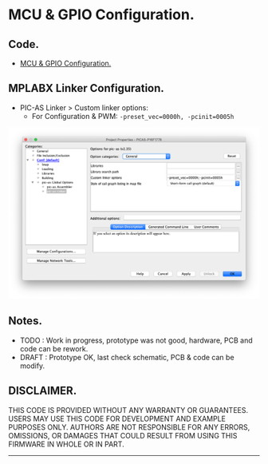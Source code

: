 # MCU & GPIO Configuration.

## Code.

- [MCU & GPIO Configuration.](https://github.com/tronixio/robot-tbot/blob/main/Code/configuration/configuration.s)

<!--
- Oscilloscope Probe A

![Oscilloscope](https://github.com/tronixio/robot-tbot/blob/main/Code/extras/TEK.png)
-->

## MPLABX Linker Configuration.

- PIC-AS Linker > Custom linker options:
  - For Configuration & PWM: `-preset_vec=0000h, -pcinit=0005h`

![MPLABX Configuration](https://github.com/tronixio/robot-tbot/blob/main/Code/extras/configuration-0.png)

## Notes.

- TODO : Work in progress, prototype was not good, hardware, PCB and code can be rework.
- DRAFT : Prototype OK, last check schematic, PCB & code can be modify.

## DISCLAIMER.

THIS CODE IS PROVIDED WITHOUT ANY WARRANTY OR GUARANTEES.
USERS MAY USE THIS CODE FOR DEVELOPMENT AND EXAMPLE PURPOSES ONLY.
AUTHORS ARE NOT RESPONSIBLE FOR ANY ERRORS, OMISSIONS, OR DAMAGES THAT COULD
RESULT FROM USING THIS FIRMWARE IN WHOLE OR IN PART.

---
